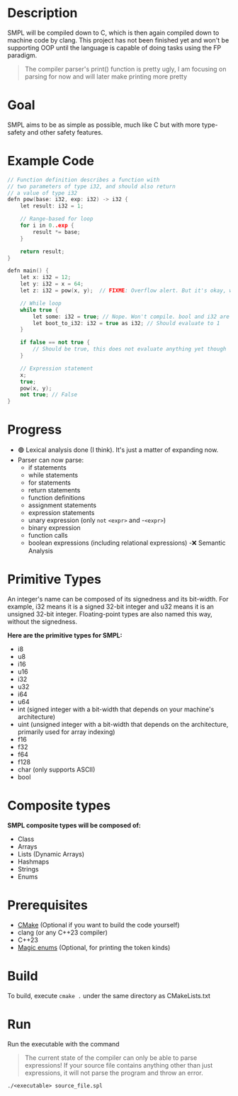 # Description
SMPL will be compiled down to C, which is then again compiled down to machine code by clang.
This project has not been finished yet and won't be supporting OOP until the language is capable of doing tasks using the FP paradigm.

> The compiler parser's print() function is pretty ugly, I am focusing on parsing for now and will later make printing more pretty

# Goal
SMPL aims to be as simple as possible, much like C but with more type-safety and other safety features.
# Example Code
``` C++
// Function definition describes a function with
// two parameters of type i32, and should also return
// a value of type i32
defn pow(base: i32, exp: i32) -> i32 {
    let result: i32 = 1;

    // Range-based for loop
    for i in 0..exp {
        result *= base;
    }

    return result;
}

defn main() {
    let x: i32 = 12;
    let y: i32 = x = 64;
    let z: i32 = pow(x, y);  // FIXME: Overflow alert. But it's okay, we're not executing anything

    // While loop
    while true {
        let some: i32 = true; // Nope. Won't compile. bool and i32 are not assignable. Unless you typecast with the `as` operator, shown below
        let boot_to_i32: i32 = true as i32; // Should evaluate to 1
    }

    if false == not true {
        // Should be true, this does not evaluate anything yet though
    }

    // Expression statement
    x;
    true;
    pow(x, y);
    not true; // False
}
```
# Progress
- 🟢 Lexical analysis done (I think). It's just a matter of expanding now.
- Parser can now parse:
    - if statements
    - while statements
    - for statements
    - return statements
    - function definitions
    - assignment statements
    - expression statements
    - unary expression (only `not` `<expr>` and -`<expr>`)
    - binary expression
    - function calls
    - boolean expressions (including relational expressions)
-❌ Semantic Analysis

# Primitive Types
An integer's name can be composed of its signedness and its bit-width. For example, i32 means it is a signed 32-bit integer and u32 means it is an unsigned 32-bit integer.
Floating-point types are also named this way, without the signedness.

**Here are the primitive types for SMPL:**
- i8
- u8
- i16
- u16
- i32
- u32
- i64
- u64
- int (signed integer with a bit-width that depends on your machine's architecture)
- uint (unsigned integer with a bit-width that depends on the architecture, primarily used for array indexing)
- f16
- f32
- f64
- f128
- char (only supports ASCII)
- bool
# Composite types
**SMPL composite types will be composed of:**
- Class
- Arrays
- Lists (Dynamic Arrays)
- Hashmaps
- Strings
- Enums
# Prerequisites
- [CMake](https://cmake.org/download/) (Optional if you want to build the code yourself)
- clang (or any C++23 compiler)
- C++23
- [Magic enums](https://github.com/Neargye/magic_enum) (Optional, for printing the token kinds)
# Build
To build, execute `cmake .` under the same directory as CMakeLists.txt
# Run
Run the executable with the command
> The current state of the compiler can only be able to parse expressions! If your source file contains anything other than just expressions, it will not parse the program and throw an error.
```
./<executable> source_file.spl
```

